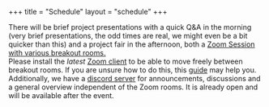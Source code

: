 +++
title = "Schedule"
layout = "schedule"
+++

There will be brief project presentations with a quick Q&A in the morning (very brief presentations, the odd times are real, we might even be a bit quicker than this) and
  a project fair in the afternoon, both a <a href="https://htw-berlin.zoom.us/j/97320821203">Zoom Session with various breakout rooms.</a>\
  Please install the <i>latest</i> <a href="https://zoom.us/download">Zoom client</a> to be able to move freely between breakout rooms.
  If you are unsure how to do this, this <a href="showtime-zoom-help.pdf">guide</a> may help you.
  Additionally, we have a <a href="https://discord.gg/RxBsnMqHyX">discord server</a> for announcements, discussions and a general overview independent of the Zoom rooms.
  It is already open and will be available after the event.
